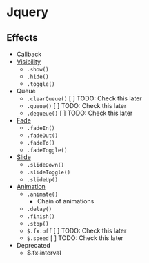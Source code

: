 # Jquery
## Effects
- Callback
- [Visibility](jq-effect-visibility.html)
    - `.show()`
    - `.hide()`
    - `.toggle()`
- Queue
    - `.clearQueue()`   [ ] TODO: Check this later
    - `.queue()`        [ ] TODO: Check this later
    - `.dequeue()`      [ ] TODO: Check this later
- [Fade](jq-effect-fade.html)
    - `.fadeIn()`
    - `.fadeOut()`
    - `.fadeTo()`
    - `.fadeToggle()`
- [Slide](jq-effect-slide.html)
    - `.slideDown()`
    - `.slideToggle()`
    - `.slideUp()`
- [Animation](jq-effect-animation.html)
    - `.animate()`
        - Chain of animations
    - `.delay()`
    - `.finish()`
    - `.stop()`
    - `$.fx.off`       [ ] TODO: Check this later
    - `$.speed`        [ ] TODO: Check this later
- Deprecated
    - ~~$.fx.interval~~